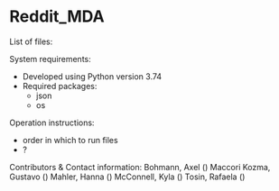 # Reddit_MDA

List of files:

System requirements: 
- Developed using Python version 3.74
- Required packages:
  - json
  - os

Operation instructions:
- order in which to run files
- ?

Contributors & Contact information:
Bohmann, Axel ()
Maccori Kozma, Gustavo ()
Mahler, Hanna ()
McConnell, Kyla ()
Tosin, Rafaela ()
